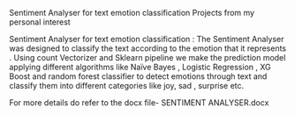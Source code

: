 Sentiment Analyser for text emotion classification
Projects from my personal interest


Sentiment Analyser for text emotion classification :
The Sentiment Analyser was designed to classify the text according to the emotion
that it represents .
Using count Vectorizer and Sklearn pipeline we make the prediction model applying
different algorithms like Naïve Bayes , Logistic Regression , XG Boost and random
forest classifier to detect emotions through text and classify them into different
categories like joy, sad , surprise etc.

For more details do refer to the docx file- SENTIMENT ANALYSER.docx

